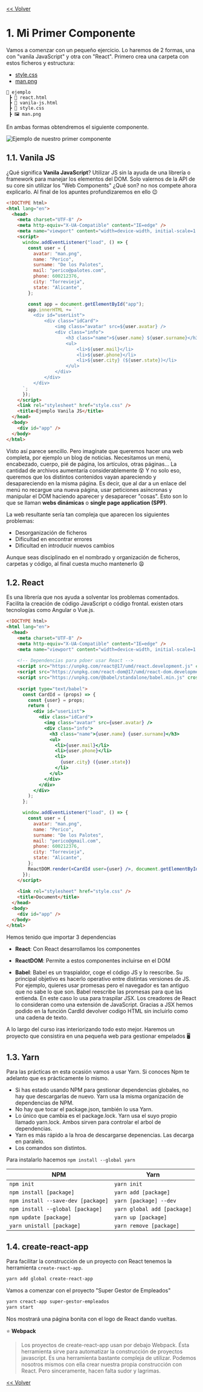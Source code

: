 [<< Volver](https://github.com/kode-neko/super-gestor-empleados)

# 1. Mi Primer Componente

Vamos a comenzar con un pequeño ejercicio. Lo haremos de 2 formas, una con "vanila JavaScript" y otra con "React".  Primero crea una carpeta con estos ficheros y estructura:

- [style.css](../ejemplo/style.css)
- [man.png](../ejemplo/man.png)

```
📂 ejemplo
 ┣ 📜 react.html
 ┣ 📜 vanila-js.html
 ┣ 🎨 style.css
 ┣ 🖼️ man.png
```

En ambas formas obtendremos el siguiente componente.

<img src="src/id-card.png" alt="Ejemplo de nuestro primer componente">


## 1.1. Vanila JS

¿Qué significa **Vanila JavaScript**? Utilizar JS sin la ayuda de una librería o framework para manejar los elementos del DOM. Solo valernos de la API de su core sin utilizar los "Web Components" ¿Qué son? no nos compete ahora explicarlo. Al final de los apuntes profundizaremos en ello 😉

```html
<!DOCTYPE html>
<html lang="en">
  <head>
    <meta charset="UTF-8" />
    <meta http-equiv="X-UA-Compatible" content="IE=edge" />
    <meta name="viewport" content="width=device-width, initial-scale=1.0" />
    <script>
      window.addEventListener("load", () => {
        const user = {
          avatar: "man.png",
          name: "Perico",
          surname: "De los Palotes",
          mail: "perico@palotes.com",
          phone: 600212376,
          city: "Torrevieja",
          state: "Alicante",
        };

        const app = document.getElementById("app");
        app.innerHTML += `
          <div id="userList">
              <div class="idCard">
                  <img class="avatar" src=${user.avatar} />
                  <div class="info">
                      <h3 class="name">${user.name} ${user.surname}</h3>
                      <ul>
                          <li>${user.mail}</li>
                          <li>${user.phone}</li>
                          <li>${user.city} (${user.state})</li>
                      </ul>
                  </div>
              </div>
          </div>
      `;
      });
    </script>
    <link rel="stylesheet" href="style.css" />
    <title>Ejemplo Vanila JS</title>
  </head>
  <body>
    <div id="app" />
  </body>
</html>

```

Visto así parece sencillo. Pero imagínate que queremos hacer una web completa, por ejemplo un blog de noticias. Necesitamos un menú, encabezado, cuerpo, pié de página, los artículos, otras páginas... La cantidad de archivos aumentaría considerablemente 😵 Y no solo eso, queremos que los distintos contenidos vayan apareciendo y desapareciendo en la misma página. Es decir, que al dar a un enlace del menú no recargue una nueva página, usar peticiones asíncronas y manipular el DOM haciendo aparecer y desaparecer "cosas". Esto son lo que se llaman **webs dinámicas** o **single page application (SPP)**.

La web resultante sería tan compleja que aparecen los siguientes problemas:

* Desorganización de ficheros
* Dificultad en encontrar errores
* Dificultad en introducir nuevos cambios

Aunque seas disciplinado en el nombrado y organización de ficheros, carpetas y código, al final cuesta mucho mantenerlo 😩



## 1.2. React

Es una librería que nos ayuda a solventar los problemas comentados. Facilita la creación de código JavaScript o código frontal. existen otars tecnologías como Angular o Vue.js. 

```html
<!DOCTYPE html>
<html lang="en">
  <head>
    <meta charset="UTF-8" />
    <meta http-equiv="X-UA-Compatible" content="IE=edge" />
    <meta name="viewport" content="width=device-width, initial-scale=1.0" />
    
    <!-- Dependencias para pdoer usar React -->
    <script src="https://unpkg.com/react@17/umd/react.development.js" crossorigin ></script>
    <script src="https://unpkg.com/react-dom@17/umd/react-dom.development.js" crossorigin></script>
    <script src="https://unpkg.com/@babel/standalone/babel.min.js" crossorigin></script>
      
    <script type="text/babel">
      const CardId = (props) => {
        const {user} = props;
        return (
          <div id="userList">
            <div class="idCard">
              <img class="avatar" src={user.avatar} />
              <div class="info">
                <h3 class="name">{user.name} {user.surname}</h3>
                <ul>
                  <li>{user.mail}</li>
                  <li>{user.phone}</li>
                  <li>
                    {user.city} ({user.state})
                  </li>
                </ul>
              </div>
            </div>
          </div>
        );
      };

      window.addEventListener("load", () => {
        const user = {
          avatar: "man.png",
          name: "Perico",
          surname: "De los Palotes",
          mail: "perico@gmail.com",
          phone: 600212376,
          city: "Torrevieja",
          state: "Alicante",
        };
        ReactDOM.render(<CardId user={user} />, document.getElementById("app"));
      });
    </script>
      
    <link rel="stylesheet" href="style.css" />
    <title>Document</title>
  </head>
  <body>
    <div id="app" />
  </body>
</html>
```



Hemos tenido que importar 3 dependencias

- **React**: Con React desarrollamos los componentes

- **ReactDOM**: Permite a estos componentes incluirse en el DOM

- **Babel**: Babel es un traspialdor, coge el código JS y lo reescribe. Su principal objetivo es hacerlo operativo entre distintas versiones de JS. Por ejemplo, quieres usar promesas pero el navegador es tan antiguo que no sabe lo que son. Babel reescribe las promesas para que las entienda. En este caso lo usa para traspilar JSX. Los creadores de React lo consideran como una extensión de JavaScript. Gracias a JSX hemos podido en la función CardId devolver codigo HTML sin incluirlo como una cadena de texto.

  

A lo largo del curso iras interiorizando todo esto mejor. Haremos un proyecto que consistira en una pequeña web para gestionar empelados 🖥️



## 1.3. Yarn

Para las prácticas en esta ocasión vamos a usar Yarn. Si conoces Npm te adelanto que es prácticamente lo mismo.

- Si has estado usando NPM para gestionar dependencias globales, no hay que descargarlas de nuevo. Yarn usa la misma organización de dependencias de NPM.
- No hay que tocar el package.json, también lo usa Yarn.
- Lo único que cambia es el package.lock. Yarn usa el suyo propio llamado yarn.lock. Ambos sirven para controlar el arbol de dependencias.
- Yarn es más rápido a la hroa de descargarse depenencias. Las decarga en paralelo.
- Los comandos son distintos.

Para instalarlo hacemos `npm install --global yarn` 

| NPM                                  | Yarn                        |
| ------------------------------------ | --------------------------- |
| `npm init`                           | `yarn init`                 |
| ``npm install [package]``            | `yarn add [package]`        |
| ``npm install --save-dev [package]`` | `yarn [package] --dev`      |
| `npm install --global [package]`     | `yarn global add [package]` |
| `npm update [package]`               | `yarn up [package]`         |
| `yarn unistall [package]`            | `yarn remove [package]`     |



## 1.4. create-react-app

Para facilitar la construcción de un proyecto con React tenemos la herramienta `create-react-app`.

```bash
yarn add global create-react-app
```

Vamos a comenzar con el proyecto "Super Gestor de Empleados"

```bash
yarn creact-app super-gestor-empleados
yarn start
```

Nos mostrará una página bonita con el logo de React dando vueltas.



⭐ **Webpack**

> Los proyectos de create-react-app usan por debajo Webpack. Ésta herramienta sirve para automatizar la construcción de proyectos javascript. Es una herramienta bastante compleja de utilizar. Podemos nosotros mismos con ella crear nuestra propia construcción con React. Pero sinceramente, hacen falta sudor y lagrimas. 



[<< Volver](https://github.com/kode-neko/super-gestor-empleados)
